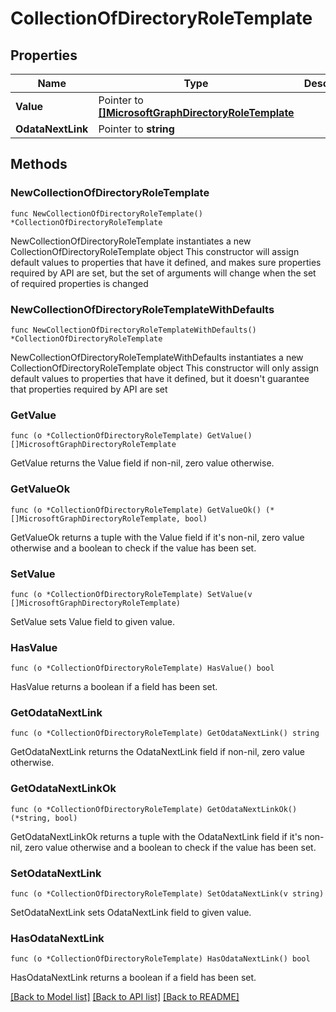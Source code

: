 # CollectionOfDirectoryRoleTemplate

## Properties

Name | Type | Description | Notes
------------ | ------------- | ------------- | -------------
**Value** | Pointer to [**[]MicrosoftGraphDirectoryRoleTemplate**](MicrosoftGraphDirectoryRoleTemplate.md) |  | [optional] 
**OdataNextLink** | Pointer to **string** |  | [optional] 

## Methods

### NewCollectionOfDirectoryRoleTemplate

`func NewCollectionOfDirectoryRoleTemplate() *CollectionOfDirectoryRoleTemplate`

NewCollectionOfDirectoryRoleTemplate instantiates a new CollectionOfDirectoryRoleTemplate object
This constructor will assign default values to properties that have it defined,
and makes sure properties required by API are set, but the set of arguments
will change when the set of required properties is changed

### NewCollectionOfDirectoryRoleTemplateWithDefaults

`func NewCollectionOfDirectoryRoleTemplateWithDefaults() *CollectionOfDirectoryRoleTemplate`

NewCollectionOfDirectoryRoleTemplateWithDefaults instantiates a new CollectionOfDirectoryRoleTemplate object
This constructor will only assign default values to properties that have it defined,
but it doesn't guarantee that properties required by API are set

### GetValue

`func (o *CollectionOfDirectoryRoleTemplate) GetValue() []MicrosoftGraphDirectoryRoleTemplate`

GetValue returns the Value field if non-nil, zero value otherwise.

### GetValueOk

`func (o *CollectionOfDirectoryRoleTemplate) GetValueOk() (*[]MicrosoftGraphDirectoryRoleTemplate, bool)`

GetValueOk returns a tuple with the Value field if it's non-nil, zero value otherwise
and a boolean to check if the value has been set.

### SetValue

`func (o *CollectionOfDirectoryRoleTemplate) SetValue(v []MicrosoftGraphDirectoryRoleTemplate)`

SetValue sets Value field to given value.

### HasValue

`func (o *CollectionOfDirectoryRoleTemplate) HasValue() bool`

HasValue returns a boolean if a field has been set.

### GetOdataNextLink

`func (o *CollectionOfDirectoryRoleTemplate) GetOdataNextLink() string`

GetOdataNextLink returns the OdataNextLink field if non-nil, zero value otherwise.

### GetOdataNextLinkOk

`func (o *CollectionOfDirectoryRoleTemplate) GetOdataNextLinkOk() (*string, bool)`

GetOdataNextLinkOk returns a tuple with the OdataNextLink field if it's non-nil, zero value otherwise
and a boolean to check if the value has been set.

### SetOdataNextLink

`func (o *CollectionOfDirectoryRoleTemplate) SetOdataNextLink(v string)`

SetOdataNextLink sets OdataNextLink field to given value.

### HasOdataNextLink

`func (o *CollectionOfDirectoryRoleTemplate) HasOdataNextLink() bool`

HasOdataNextLink returns a boolean if a field has been set.


[[Back to Model list]](../README.md#documentation-for-models) [[Back to API list]](../README.md#documentation-for-api-endpoints) [[Back to README]](../README.md)


